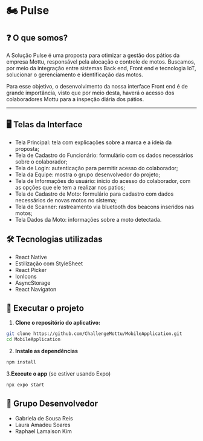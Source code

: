 # 🏍️ Pulse 

## ❓ O que somos? 
A Solução Pulse é uma proposta para otimizar a gestão dos pátios da empresa Mottu, responsável pela alocação e controle de motos. Buscamos, por meio da integração entre sistemas Back end, Front end e tecnologia IoT, 
solucionar o gerenciamento e identificação das motos. 

Para esse objetivo, o desenvolvimento da nossa interface Front end é de grande importância, visto que por meio desta, haverá o acesso dos colaboradores Mottu para a inspeção diária dos pátios.

---

## 🖥️ Telas da Interface
- Tela Principal: tela com explicações sobre a marca e a ideia da proposta;
- Tela de Cadastro do Funcionário: formulário com os dados necessários sobre o colaborador;
- Tela de Login: autenticação para permitir acesso do colaborador;
- Tela da Equipe: mostra o grupo desenvolvedor do projeto;
- Tela de Informações do usuário: inicio do acesso do colaborador, com as opções que ele tem a realizar nos patios;
- Tela de Cadastro de Moto: formulário para cadastro com dados necessários de novas motos no sistema;
- Tela de Scanner: rastreamento via bluetooth dos beacons inseridos nas motos;
- Tela Dados da Moto: informações sobre a moto detectada.

## 🛠️ Tecnologias utilizadas
- React Native
- Estilização com StyleSheet
- React Picker
- IonIcons
- AsyncStorage
- React Navigaton

## 📱 Executar o projeto

1. **Clone o repositório do aplicativo:**

```bash
git clone https://github.com/ChallengeMottu/MobileApplication.git
cd MobileApplication
```

2. **Instale as dependências**

```bash
npm install
```

3.**Execute o app** (se estiver usando Expo)

```bash
npx expo start
```

## 👥 Grupo Desenvolvedor
- Gabriela de Sousa Reis
- Laura Amadeu Soares
- Raphael Lamaison Kim

